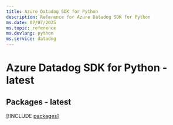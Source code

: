 ```yaml
---
title: Azure Datadog SDK for Python
description: Reference for Azure Datadog SDK for Python
ms.date: 07/07/2025
ms.topic: reference
ms.devlang: python
ms.service: datadog
---
```

# Azure Datadog SDK for Python - latest
## Packages - latest
[!INCLUDE [packages](datadog-index.md)]